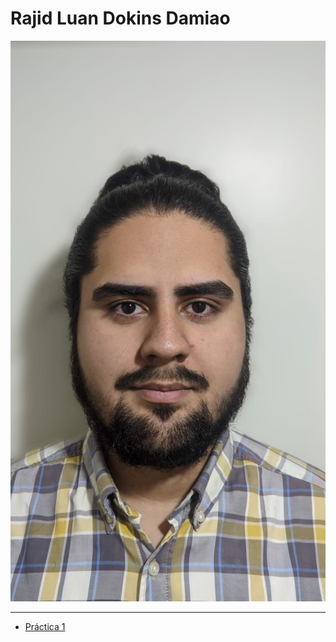 # Rajid Luan Dokins Damiao
 ![Foto](/IMG%20-%20copia/Foto%20formal.jpg)

---

- [Práctica 1](practica-1.md)